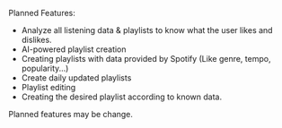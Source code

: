 Planned Features:
- Analyze all listening data & playlists to know what the user likes and dislikes.
- AI-powered playlist creation
- Creating playlists with data provided by Spotify (Like genre, tempo, popularity...)
- Create daily updated playlists
- Playlist editing
- Creating the desired playlist according to known data.

Planned features may be change.
